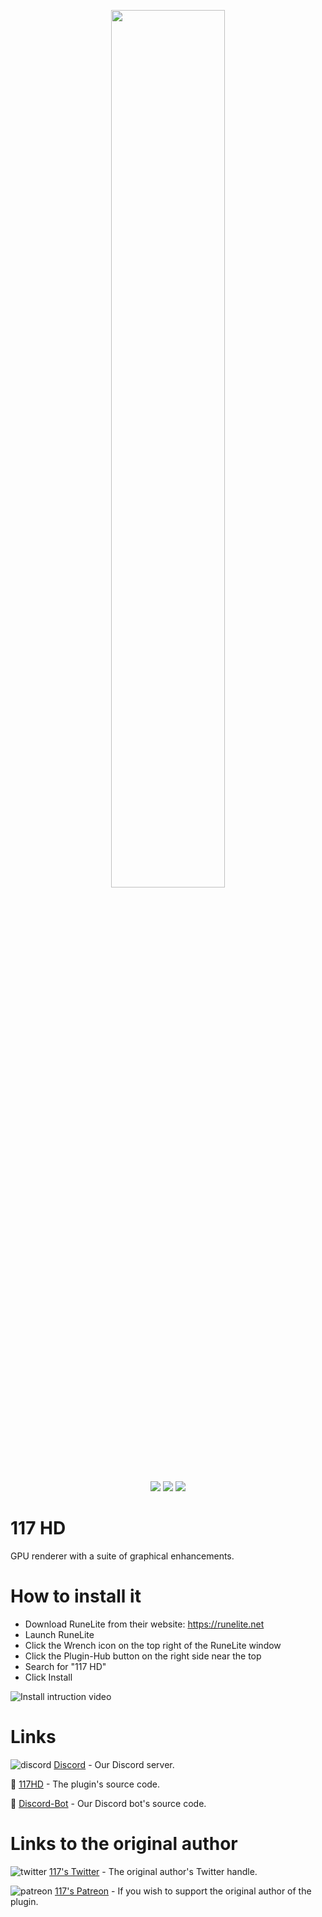 <p align="center"><img width=60% src="https://user-images.githubusercontent.com/831317/223843536-9aa497c7-37ed-4d5f-98fd-1ba8aaa99d40.png"></p>

<p align="center">
  <img src="https://img.shields.io/endpoint?url=https://api.phstatistics.com/shields/installs/plugin/117hd&colorB=8a7f0e&style=for-the-badge">
  <img src="https://img.shields.io/endpoint?url=https://api.phstatistics.com/shields/rank/plugin/117hd&colorB=8a7f0e&style=for-the-badge">
  <img src="https://img.shields.io/discord/886733267284398130.svg?label=Discord&logo=Discord&colorB=7289da&style=for-the-badge">
</p>


# 117 HD

GPU renderer with a suite of graphical enhancements.

# How to install it

- Download RuneLite from their website: https://runelite.net
- Launch RuneLite
- Click the Wrench icon on the top right of the RuneLite window
- Click the Plugin-Hub button on the right side near the top
- Search for "117 HD"
- Click Install

![Install intruction video](https://user-images.githubusercontent.com/72366279/223843005-6175c825-7f35-4bcb-84eb-882321a017f7.gif)

# Links
![discord](https://user-images.githubusercontent.com/5789682/173276137-8ea82e88-4ec1-444f-baf0-4b0dc171901f.png)
[Discord](https://discord.gg/U4p6ChjgSE) - Our Discord server.

🔌 [117HD](https://github.com/117HD/RLHD) - The plugin's source code.

🤖 [Discord-Bot](https://github.com/117HD/discord-bot) - Our Discord bot's source code.

# Links to the original author
![twitter](https://user-images.githubusercontent.com/5789682/173276125-347af1a5-e866-4770-97b2-7ebd3ab1aaa6.png)
[117's Twitter](https://twitter.com/117scape) - The original author's Twitter handle.

![patreon](https://user-images.githubusercontent.com/5789682/173276176-22dd9dcc-40c8-472b-9da2-455eebec296a.png)
[117's Patreon](https://www.patreon.com/RS_117) - If you wish to support the original author of the plugin.
